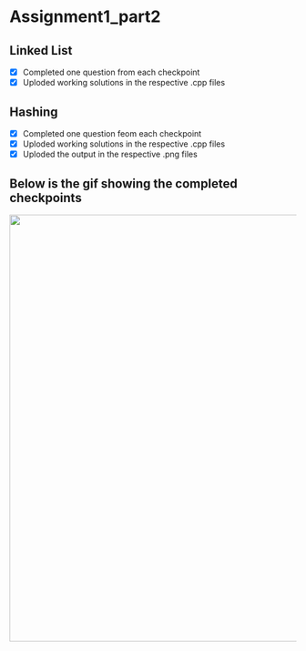 # Assignment1_part2

## Linked List
* [x]  Completed one question from each checkpoint
* [x]  Uploded working solutions in the respective .cpp files

## Hashing
* [x]  Completed one question feom each checkpoint
* [x]  Uploded working solutions in the respective .cpp files
* [x]  Uploded the output in the respective .png files

## Below is the gif showing the completed checkpoints
<img src='https://github.com/SiddhataPatil/Assignment1_part2/blob/master/Assignment2_part1.gif' width="750" height="750" />
